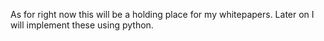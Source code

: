 As for right now this will be a holding place for my whitepapers. Later on I will implement these using python.
